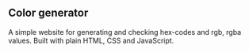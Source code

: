 ## Color generator

A simple website for generating and checking hex-codes and rgb, rgba values. Built with plain HTML, CSS and JavaScript.
